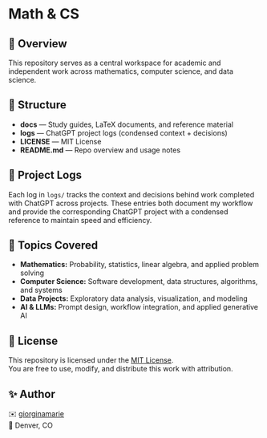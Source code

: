 # Math & CS

## 📘 Overview

This repository serves as a central workspace for academic and independent work across mathematics, computer science, and data science.  

## 📁 Structure

- **docs** — Study guides, LaTeX documents, and reference material  
- **logs** — ChatGPT project logs (condensed context + decisions)  
- **LICENSE** — MIT License  
- **README.md** — Repo overview and usage notes  

## 🧩 Project Logs

Each log in `logs/` tracks the context and decisions behind work completed with ChatGPT across projects.
These entries both document my workflow and provide the corresponding ChatGPT project with a condensed reference to maintain speed and efficiency.

## 🧮 Topics Covered

- **Mathematics:** Probability, statistics, linear algebra, and applied problem solving  
- **Computer Science:** Software development, data structures, algorithms, and systems  
- **Data Projects:** Exploratory data analysis, visualization, and modeling  
- **AI & LLMs:** Prompt design, workflow integration, and applied generative AI

## 🪪 License

This repository is licensed under the [MIT License](LICENSE).  
You are free to use, modify, and distribute this work with attribution.

## ✨ Author

✉️ [giorginamarie](https://github.com/giorginamarie)  
📍 Denver, CO
